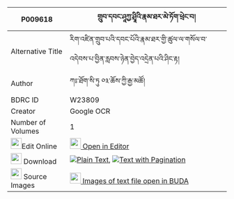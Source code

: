 |P009618|གྲུབ་དབང་ཤཱཀྱ་ཤྲཱིའི་རྣམ་ཐར་མེ་ཏོག་ཕྲེང་བ། 
| --- | --- 
|Alternative Title |རིག་འཛིན་གྲུབ་པའི་དབང་པོའི་རྣམ་ཐར་གྱི་ཚུལ་ལ་གསོལ་བ་འདེབས་པ་བྱིན་རླབས་ཉེན་བྱེད་འདྲེན་པའི་ཤིང་རྟ།
|Author| ཀཿ་ཐོག་སི་ཏུ ༠༣་ཆོས་ཀྱི་རྒྱ་མཚོ།
|BDRC ID | W23809
|Creator | Google OCR
|Number of Volumes| 1
|<img width="25" src="https://img.icons8.com/color/25/000000/edit-property.png">Edit Online| [<img width="25" src="https://avatars.githubusercontent.com/u/45091458?s=200&v=4"> Open in Editor](http://editor.openpecha.org/P009618)
|<img width="25" src="https://img.icons8.com/fluent/48/000000/download-2.png"/>  Download | [![](https://img.icons8.com/color/20/000000/txt.png)Plain Text](https://github.com/Openpecha/P009618/releases/download/v1/drub_wang_shakya_shri_namtar_m_plain_P009618.zip), [![](https://img.icons8.com/color/20/000000/txt.png)Text with Pagination](https://github.com/Openpecha/P009618/releases/download/v1/drub_wang_shakya_shri_namtar_m_pages_P009618.zip)
|<img width="25" src="https://img.icons8.com/plasticine/100/000000/pictures-folder.png"/>  Source Images | [<img width="25" src="https://library.bdrc.io/icons/BUDA-small.svg"> Images of text file open in BUDA](https://library.bdrc.io/show/bdr:W23809)